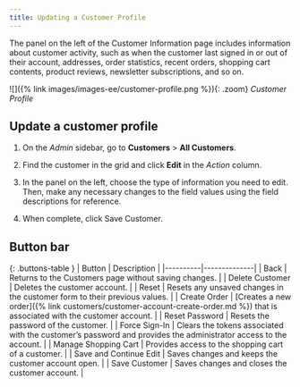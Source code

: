 ```yaml
---
title: Updating a Customer Profile
---
```


The panel on the left of the Customer Information page includes information about customer activity, such as when the customer last signed in or out of their account, addresses, order statistics, recent orders, shopping cart contents, product reviews, newsletter subscriptions, and so on.

![]({% link images/images-ee/customer-profile.png %}){: .zoom}
<span class="caption-edition-ee">_Customer Profile_</span>

## Update a customer profile

1. On the _Admin_ sidebar, go to **Customers** > **All Customers**.

1. Find the customer in the grid and click **Edit** in the _Action_ column.

1. In the panel on the left, choose the type of information you need to edit. Then, make any necessary changes to the field values using the field descriptions for reference.

1. When complete, click <span class="btn">Save Customer</span>.

## Button bar

{: .buttons-table }
| Button   | Description  |
|----------|--------------|
| <span class="btn">Back</span> | Returns to the Customers page without saving changes. |
| <span class="btn">Delete Customer</span> | Deletes the customer account.  |
| <span class="btn">Reset</span> | Resets any unsaved changes in the customer form to their previous values.  |
| <span class="btn">Create Order</span> | [Creates a new order]({% link customers/customer-account-create-order.md %}) that is associated with the customer account.  |
| <span class="btn">Reset Password</span> | Resets the password of the customer.  |
| <span class="btn">Force Sign-In</span> | Clears the tokens associated with the customer’s password and provides the administrator access to the account. |
| <span class="btn">Manage Shopping Cart</span> | Provides access to the shopping cart of a customer. |
| <span class="btn">Save and Continue Edit</span>  | Saves changes and keeps the customer account open. |
| <span class="btn">Save Customer</span> | Saves changes and closes the customer account. |

<!--
  This is a style declaration so that buttons are not wrapped by table auto styling for column widths.
-->
<style>
.buttons-table td:first-of-type {
  width: 200px;
}
</style>
